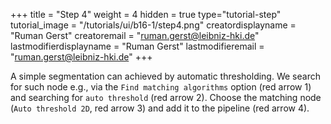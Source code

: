 +++
title = "Step 4"
weight = 4
hidden = true
type="tutorial-step"
tutorial_image = "/tutorials/ui/b16-1/step4.png"
creatordisplayname = "Ruman Gerst"
creatoremail = "ruman.gerst@leibniz-hki.de"
lastmodifierdisplayname = "Ruman Gerst"
lastmodifieremail = "ruman.gerst@leibniz-hki.de"
+++

A simple segmentation can achieved by automatic thresholding. We search for such node e.g., via the `Find matching algorithms` option (red arrow 1)  and searching for `auto threshold` (red arrow 2). Choose the matching node (`Auto threshold 2D`, red arrow 3) and add it to the pipeline (red arrow 4). 